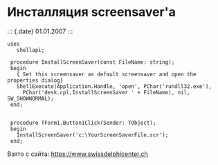 Инсталляция screensaver\'a
==========================

::: {.date}
01.01.2007
:::

    uses
       shellapi;
     
     procedure InstallScreenSaver(const FileName: string);
     begin
       { Set this screensaver as default screensaver and open the properties dialog}
       ShellExecute(Application.Handle, 'open', PChar('rundll32.exe'),
         PChar('desk.cpl,InstallScreenSaver ' + FileName), nil, SW_SHOWNORMAL);
     end;
     
     
     procedure TForm1.Button1Click(Sender: TObject);
     begin
       InstallScreenSaver('c:\YourScreenSaverFile.scr');
     end;

Взято с сайта: <https://www.swissdelphicenter.ch>
